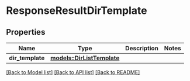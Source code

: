 # ResponseResultDirTemplate

## Properties

Name | Type | Description | Notes
------------ | ------------- | ------------- | -------------
**dir_template** | [**models::DirListTemplate**](DirListTemplate.md) |  | 

[[Back to Model list]](../README.md#documentation-for-models) [[Back to API list]](../README.md#documentation-for-api-endpoints) [[Back to README]](../README.md)


